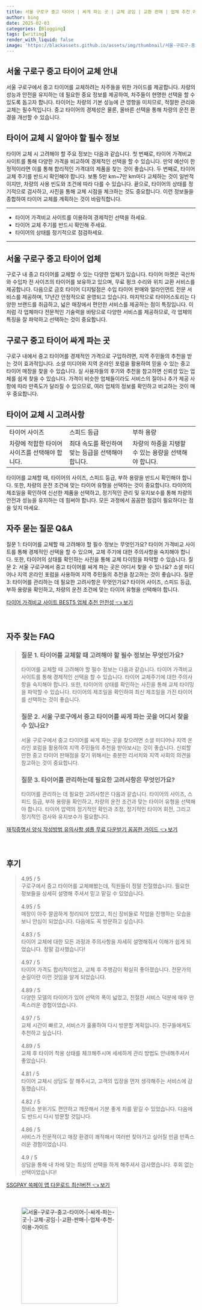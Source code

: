 ```yaml
---
title: 서울 구로구 중고 타이어 | 싸게 파는 곳 | 교체 공임 | 교환 판매 | 업체 추천 이용 가이드
author: bing
date: 2025-02-03
categories: [Blogging]
tags: [writing]
render_with_liquid: false
image: 'https://blackassets.github.io/assets/img/thumbnail/서울-구로구-중고-타이어-|-싸게-파는-곳-|-교체-공임-|-교환-판매-|-업체-추천-이용-가이드.webp'
---
```



<h2 id='중고타이어교체안내'>서울 구로구 중고 타이어 교체 안내</h2>

<p>서울 구로구에서 중고 타이어를 교체하려는 차주들을 위한 가이드를 제공합니다. 차량의 성능과 안전을 유지하는 데 필요한 중요 정보를 제공하여, 차주들이 현명한 선택을 할 수 있도록 돕고자 합니다. 타이어는 차량의 기본 성능에 큰 영향을 미치므로, 적절한 관리와 교체는 필수적입니다. 중고 타이어의 경제성은 물론, 올바른 선택을 통해 차량의 운전 환경을 개선할 수 있습니다.</p>

<h2 id='타이어교체시필수정보'>타이어 교체 시 알아야 할 필수 정보</h2>

<p>타이어 교체 시 고려해야 할 주요 정보는 다음과 같습니다. 첫 번째로, 타이어 가격비교 사이트를 통해 다양한 가격을 비교하여 경제적인 선택을 할 수 있습니다. 만약 예산이 한정적이라면 이를 통해 합리적인 가격대의 제품을 찾는 것이 좋습니다. 두 번째로, 타이어 교체 주기를 반드시 확인해야 합니다. 보통 5만 km~7만 km마다 교체하는 것이 일반적이지만, 차량의 사용 빈도와 조건에 따라 다를 수 있습니다. 끝으로, 타이어의 상태를 정기적으로 검사하고, 사진을 통해 교체 시점을 체크하는 것도 중요합니다. 이런 정보들을 종합하여 타이어 교체를 계획하는 것이 바람직합니다.</p>

<hr />

<ul>
    <li>타이어 가격비교 사이트를 이용하여 경제적인 선택을 하세요.</li>
    <li>타이어 교체 주기를 반드시 확인해 주세요.</li>
    <li>타이어의 상태를 정기적으로 점검하세요.</li>
</ul>

<hr />

<h2 id='구로구중고타이어업체'>서울 구로구 중고 타이어 업체</h2>

<p>구로구 내 중고 타이어를 교체할 수 있는 다양한 업체가 있습니다. 타이어 마켓은 국산차와 수입차 전 사이즈의 타이어를 보유하고 있으며, 무료 펑크 수리와 위치 교환 서비스를 제공합니다. 다음으로 금호 타이어 디지털점은 수입 타이어 판매와 얼라인먼트 전문 서비스를 제공하며, 17년간 안정적으로 운영되고 있습니다. 마지막으로 타이어스토리는 다양한 브랜드를 취급하고, 넓은 매장에서 편안한 서비스를 제공하는 점이 특징입니다. 이처럼 각 업체마다 전문적인 기술력을 바탕으로 다양한 서비스를 제공하므로, 각 업체의 특징을 잘 파악하고 선택하는 것이 중요합니다.</p>

<h2 id='중고타이어싸게파는곳'>구로구 중고 타이어 싸게 파는 곳</h2>

<p>구로구 내에서 중고 타이어를 경제적인 가격으로 구입하려면, 지역 주민들의 추천을 받는 것이 효과적입니다. 소셜 미디어와 지역 온라인 포럼을 활용하여 믿을 수 있는 중고 타이어 매장을 찾을 수 있습니다. 실 사용자들의 후기와 추천을 참고하면 신뢰성 있는 업체를 쉽게 찾을 수 있습니다. 가격이 비슷한 업체들이라도 서비스의 질이나 추가 제공 사항에 따라 만족도가 달라질 수 있으므로, 여러 업체의 정보를 확인하고 비교하는 것이 매우 중요합니다.</p>

<h2 id='타이어교체고려사항'>타이어 교체 시 고려사항</h2>

<table>
    <tr>
        <td>타이어 사이즈</td>
        <td>스피드 등급</td>
        <td>부하 용량</td>
    </tr>
    <tr>
        <td>차량에 적합한 타이어 사이즈를 선택해야 합니다.</td>
        <td>최대 속도를 확인하여 맞는 등급을 선택해야 합니다.</td>
        <td>차량의 하중을 지탱할 수 있는 용량을 선택해야 합니다.</td>
    </tr>
</table>

<p>타이어를 교체할 때, 타이어의 사이즈, 스피드 등급, 부하 용량을 반드시 확인해야 합니다. 또한, 차량의 운전 조건에 맞는 타이어 유형을 선택하는 것이 중요합니다. 타이어의 제조일을 확인하여 신선한 제품을 선택하고, 정기적인 관리 및 유지보수를 통해 차량의 안전과 성능을 유지하는 데 힘써야 합니다. 모든 과정에서 꼼꼼한 점검이 필요하다는 점을 잊지 마세요.</p>

<h2 id='자주묻는질문'>자주 묻는 질문 Q&A</h2>

<p>질문 1: 타이어를 교체할 때 고려해야 할 필수 정보는 무엇인가요? 타이어 가격비교 사이트를 통해 경제적인 선택을 할 수 있으며, 교체 주기에 대한 주의사항을 숙지해야 합니다. 또한, 타이어의 상태를 확인하는 사진을 통해 교체 타이밍을 파악할 수 있습니다. 질문 2: 서울 구로구에서 중고 타이어를 싸게 파는 곳은 어디서 찾을 수 있나요? 소셜 미디어나 지역 온라인 포럼을 사용하여 지역 주민들의 추천을 참고하는 것이 좋습니다. 질문 3: 타이어를 관리하는 데 필요한 고려사항은 무엇인가요? 타이어 사이즈, 스피드 등급, 부하 용량을 확인하고, 차량의 운전 조건에 맞는 타이어 유형을 선택해야 합니다.</p>


<p><a class="click-button" title="타이어 가격비교 사이트 BEST5 업체 추천 안전성" href="https://blackassets.github.io/posts/%ED%83%80%EC%9D%B4%EC%96%B4-%EA%B0%80%EA%B2%A9%EB%B9%84%EA%B5%90-%EC%82%AC%EC%9D%B4%ED%8A%B8-BEST5-%EC%97%85%EC%B2%B4-%EC%B6%94%EC%B2%9C-%EC%95%88%EC%A0%84%EC%84%B1/" rel="dofollow">타이어 가격비교 사이트 BEST5 업체 추천 안전성 👈 보기</a></p><br>
<h2 id='자주_찾는_FAQ'>자주 찾는 FAQ</h2>
<div itemscope="" itemtype="https://schema.org/FAQPage"> 
<blockquote> 
<div itemscope="" itemprop="mainEntity" itemtype="https://schema.org/Question"> 
<h3 itemprop="name">질문 1. 타이어를 교체할 때 고려해야 할 필수 정보는 무엇인가요?</h3> 
<div itemscope="" itemprop="acceptedAnswer" itemtype="https://schema.org/Answer"> 
<span itemprop="text"> 
<p>타이어를 교체할 때 고려해야 할 필수 정보는 다음과 같습니다. 타이어 가격비교 사이트를 통해 경제적인 선택을 할 수 있습니다. 타이어 교체주기에 대한 주의사항을 숙지해야 합니다. 또한, 타이어의 상태를 확인하는 사진을 통해 교체 타이밍을 파악할 수 있습니다. 타이어의 제조일을 확인하여 최신 제조일을 가진 타이어를 선택하는 것이 좋습니다.</p> 
</span> 
</div> 
</div> 

<div itemscope="" itemprop="mainEntity" itemtype="https://schema.org/Question"> 
<h3 itemprop="name">질문 2. 서울 구로구에서 중고 타이어를 싸게 파는 곳을 어디서 찾을 수 있나요?</h3> 
<div itemscope="" itemprop="acceptedAnswer" itemtype="https://schema.org/Answer"> 
<span itemprop="text"> 
<p>서울 구로구에서 중고 타이어를 싸게 파는 곳을 찾으려면 소셜 미디어나 지역 온라인 포럼을 활용하여 지역 주민들의 추천을 받아보시는 것이 좋습니다. 신뢰할 만한 중고 타이어 판매점을 찾기 위해서는 충분한 리서치와 지역 사회의 의견을 참고하는 것이 중요합니다.</p> 
</span> 
</div> 
</div> 

<div itemscope="" itemprop="mainEntity" itemtype="https://schema.org/Question"> 
<h3 itemprop="name">질문 3. 타이어를 관리하는데 필요한 고려사항은 무엇인가요?</h3> 
<div itemscope="" itemprop="acceptedAnswer" itemtype="https://schema.org/Answer"> 
<span itemprop="text"> 
<p>타이어를 관리하는 데 필요한 고려사항은 다음과 같습니다. 타이어의 사이즈, 스피드 등급, 부하 용량을 확인하고, 차량의 운전 조건과 맞는 타이어 유형을 선택해야 합니다. 타이어 압력의 정기적인 확인과 조정, 정기적인 타이어 회전, 그리고 정기적인 검사와 유지보수가 필요합니다.</p> 
</span> 
</div> 
</div> 
</blockquote> 
</div>
<p><a class="click-button" title="재직증명서 양식 작성방법 유의사항 샘플 무료 다운받기 꼼꼼한 가이드" href="https://blackassets.github.io/posts/%EC%9E%AC%EC%A7%81%EC%A6%9D%EB%AA%85%EC%84%9C-%EC%96%91%EC%8B%9D-%EC%9E%91%EC%84%B1%EB%B0%A9%EB%B2%95-%EC%9C%A0%EC%9D%98%EC%82%AC%ED%95%AD-%EC%83%98%ED%94%8C-%EB%AC%B4%EB%A3%8C-%EB%8B%A4%EC%9A%B4%EB%B0%9B%EA%B8%B0-%EA%BC%BC%EA%BC%BC%ED%95%9C-%EA%B0%80%EC%9D%B4%EB%93%9C/" rel="dofollow">재직증명서 양식 작성방법 유의사항 샘플 무료 다운받기 꼼꼼한 가이드 👈 보기</a></p><br>
<h2 id='후기'>후기</h2>
<div itemscope itemtype="https://schema.org/Product">
  <blockquote>
  <div itemprop="review" itemscope itemtype="https://schema.org/Review">
      <div itemprop="reviewRating" itemscope itemtype="https://schema.org/Rating"> <span itemprop="ratingValue">4.95</span> / <span itemprop="bestRating">5</span> </div>
      <span itemprop="reviewBody">구로구에서 중고 타이어를 교체해봤는데, 직원들이 정말 친절했습니다. 필요한 정보들을 상세히 설명해 주셔서 믿고 맡길 수 있었습니다.</span>
  </div>
  <br>
  <div itemprop="review" itemscope itemtype="https://schema.org/Review">
      <div itemprop="reviewRating" itemscope itemtype="https://schema.org/Rating"> <span itemprop="ratingValue">4.95</span> / <span itemprop="bestRating">5</span> </div>
      <span itemprop="reviewBody">매장이 아주 깔끔하게 정리되어 있었고, 최신 장비들로 작업을 진행하는 모습을 보니 안심이 되었습니다. 다음에도 꼭 방문하고 싶습니다.</span>
  </div>
  <br>
  <div itemprop="review" itemscope itemtype="https://schema.org/Review">
      <div itemprop="reviewRating" itemscope itemtype="https://schema.org/Rating"> <span itemprop="ratingValue">4.83</span> / <span itemprop="bestRating">5</span> </div>
      <span itemprop="reviewBody">타이어 교체에 대한 모든 과정과 주의사항을 자세히 설명해줘서 이해가 쉽게 되었습니다. 정말 감사했습니다!</span>
  </div>
  <br>
  <div itemprop="review" itemscope itemtype="https://schema.org/Review">
      <div itemprop="reviewRating" itemscope itemtype="https://schema.org/Rating"> <span itemprop="ratingValue">4.97</span> / <span itemprop="bestRating">5</span> </div>
      <span itemprop="reviewBody">타이어 가격도 합리적이었고, 교체 후 주행감이 확실히 좋아졌습니다. 전문가의 손길이란 이런 것임을 알게 되었습니다.</span>
  </div>
  <br>
  <div itemprop="review" itemscope itemtype="https://schema.org/Review">
      <div itemprop="reviewRating" itemscope itemtype="https://schema.org/Rating"> <span itemprop="ratingValue">4.89</span> / <span itemprop="bestRating">5</span> </div>
      <span itemprop="reviewBody">다양한 모델의 타이어가 있어 선택의 폭이 넓었고, 친절한 서비스 덕분에 매우 만족스러운 경험이었습니다.</span>
  </div>
  <br>
  <div itemprop="review" itemscope itemtype="https://schema.org/Review">
      <div itemprop="reviewRating" itemscope itemtype="https://schema.org/Rating"> <span itemprop="ratingValue">4.97</span> / <span itemprop="bestRating">5</span> </div>
      <span itemprop="reviewBody">교체 시간이 빠르고, 서비스가 훌륭하여 다시 방문할 계획입니다. 친구들에게도 추천하고 싶습니다.</span>
  </div>
  <br>
  <div itemprop="review" itemscope itemtype="https://schema.org/Review">
      <div itemprop="reviewRating" itemscope itemtype="https://schema.org/Rating"> <span itemprop="ratingValue">4.89</span> / <span itemprop="bestRating">5</span> </div>
      <span itemprop="reviewBody">교체 후 타이어 착용 상태를 체크해주시며 세세하게 관리 방법도 안내해주셔서 좋았습니다.</span>
  </div>
  <br>
  <div itemprop="review" itemscope itemtype="https://schema.org/Review">
      <div itemprop="reviewRating" itemscope itemtype="https://schema.org/Rating"> <span itemprop="ratingValue">4.81</span> / <span itemprop="bestRating">5</span> </div>
      <span itemprop="reviewBody">타이어 교체시 상담도 잘 해주시고, 고객의 입장을 먼저 생각해주는 서비스에 감동했습니다.</span>
  </div>
  <br>
  <div itemprop="review" itemscope itemtype="https://schema.org/Review">
      <div itemprop="reviewRating" itemscope itemtype="https://schema.org/Rating"> <span itemprop="ratingValue">4.82</span> / <span itemprop="bestRating">5</span> </div>
      <span itemprop="reviewBody">정비소 분위기도 편안하고 깨끗해서 기분 좋게 차를 맡길 수 있었습니다. 다음에도 반드시 다시 방문할 것입니다.</span>
  </div>
  <br>
  <div itemprop="review" itemscope itemtype="https://schema.org/Review">
      <div itemprop="reviewRating" itemscope itemtype="https://schema.org/Rating"> <span itemprop="ratingValue">4.86</span> / <span itemprop="bestRating">5</span> </div>
      <span itemprop="reviewBody">서비스가 전문적이고 매장 환경이 쾌적해서 여러번 찾아가고 싶어질 만큼 만족스러운 경험이었습니다.</span>
  </div>
  <br>
  <div itemprop="review" itemscope itemtype="https://schema.org/Review">
      <div itemprop="reviewRating" itemscope itemtype="https://schema.org/Rating"> <span itemprop="ratingValue">4.9</span> / <span itemprop="bestRating">5</span> </div>
      <span itemprop="reviewBody">상담을 통해 내 차에 맞는 최상의 선택을 하게 해주셔서 감사했습니다. 후회 없는 선택이었습니다!</span>
  </div>
  </blockquote>
</div>
<p><a class="click-button" title="SSGPAY 쓱페이 앱 다운로드 최신버전" href="https://blackassets.github.io/posts/SSGPAY-%EC%93%B1%ED%8E%98%EC%9D%B4-%EC%95%B1-%EB%8B%A4%EC%9A%B4%EB%A1%9C%EB%93%9C-%EC%B5%9C%EC%8B%A0%EB%B2%84%EC%A0%84/" rel="dofollow">SSGPAY 쓱페이 앱 다운로드 최신버전 👈 보기</a></p><br>
<figure class="image"><img src="https://blackassets.github.io/assets/img/thumbnail/서울-구로구-중고-타이어-|-싸게-파는-곳-|-교체-공임-|-교환-판매-|-업체-추천-이용-가이드.webp" alt="서울-구로구-중고-타이어-|-싸게-파는-곳-|-교체-공임-|-교환-판매-|-업체-추천-이용-가이드" width="256" height="256"></figure>
